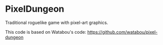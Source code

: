 # PixelDungeon
Traditional roguelike game with pixel-art graphics.

This code is based on Watabou's code: https://github.com/watabou/pixel-dungeon

